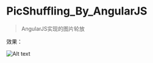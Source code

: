 # PicShuffling_By_AngularJS

> AngularJS实现的图片轮放

效果：

![Alt text](./PicShuffling/com/static/img/jdfw.gif)